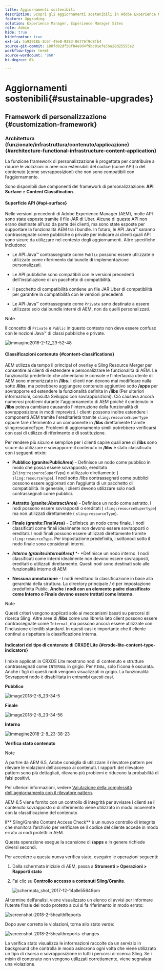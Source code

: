 ```yaml
---
title: Aggiornamenti sostenibili
description: Scopri gli aggiornamenti sostenibili in Adobe Experience Manager 6.4.
feature: Upgrading
solution: Experience Manager, Experience Manager Sites
role: Admin
hide: true
hidefromtoc: true
exl-id: 5a93918b-3b5f-49e0-9283-86776f9d8fb4
source-git-commit: 180fd02df50f84e0d4f9bc01efe56e28d25555e2
workflow-type: tm+mt
source-wordcount: '860'
ht-degree: 0%

---
```


# Aggiornamenti sostenibili{#sustainable-upgrades}

## Framework di personalizzazione {#customization-framework}

### Architettura (funzionale/infrastruttura/contenuto/applicazione)  {#architecture-functional-infrastructure-content-application}

La funzione framework di personalizzazione è progettata per contribuire a ridurre le violazioni in aree non estensibili del codice (come API) o del contenuto (come sovrapposizioni) che non sono compatibili con l’aggiornamento.

Sono disponibili due componenti del framework di personalizzazione: **API Surface** e **Content Classification**.

#### Superficie API {#api-surface}

Nelle versioni precedenti di Adobe Experience Manager (AEM), molte API sono state esposte tramite il file JAR di Uber. Alcune di queste API non erano destinate all’uso da parte dei clienti, ma sono state esposte per supportare la funzionalità AEM tra i bundle. In futuro, le API Java™ saranno contrassegnate come pubbliche o private per indicare ai clienti quali API sono sicure da utilizzare nel contesto degli aggiornamenti. Altre specifiche includono:

* Le API Java™ contrassegnate come `Public` possono essere utilizzate e utilizzate come riferimento dai bundle di implementazione personalizzati.

* Le API pubbliche sono compatibili con le versioni precedenti dell’installazione di un pacchetto di compatibilità.
* Il pacchetto di compatibilità contiene un file JAR Uber di compatibilità per garantire la compatibilità con le versioni precedenti
* Le API Java™ contrassegnate come `Private` sono destinate a essere utilizzate solo dai bundle interni di AEM, non da quelli personalizzati.

>[!NOTE]
>
>Il concetto di `Private` e `Public` in questo contesto non deve essere confuso con le nozioni Java™ di classi pubbliche e private.

![immagine2018-2-12_23-52-48](assets/image2018-2-12_23-52-48.png)

#### Classificazioni contenuto {#content-classifications}

AEM utilizza da tempo il principal of overlay e Sling Resource Merger per consentire ai clienti di estendere e personalizzare le funzionalità di AEM. Le funzionalità predefinite che alimentano le console e l&#39;interfaccia utente di AEM sono memorizzate in **/libs**. I clienti non devono mai modificare nulla sotto **/libs**, ma potrebbero aggiungere contenuto aggiuntivo sotto **/apps** per sovrapporre ed estendere la funzionalità definita in **/libs** (Per ulteriori informazioni, consulta Sviluppo con sovrapposizioni). Ciò causava ancora numerosi problemi durante l&#39;aggiornamento di AEM poiché il contenuto in **/libs** poteva cambiare causando l&#39;interruzione della funzionalità di sovrapposizione in modi imprevisti. I clienti possono inoltre estendere i componenti AEM tramite l&#39;ereditarietà tramite `sling:resourceSuperType` oppure fare riferimento a un componente in **/libs** direttamente tramite sling:resourceType. Problemi di aggiornamento simili potrebbero verificarsi con casi di utilizzo di riferimento e di sostituzione.

Per rendere più sicuro e semplice per i clienti capire quali aree di **/libs** sono sicure da utilizzare e sovrapporre il contenuto in **/libs** è stato classificato con i seguenti mixin:

* **Pubblico (granite:PublicArea)** - Definisce un nodo come pubblico in modo che possa essere sovrapposto, ereditato (`sling:resourceSuperType`) o utilizzato direttamente ( `sling:resourceType`). I nodi sotto /libs contrassegnati come pubblici possono essere aggiornati con l’aggiunta di un pacchetto di compatibilità. In generale, i clienti devono utilizzare solo nodi contrassegnati come pubblici.

* **Astratto (granite:AbstractArea)** - Definisce un nodo come astratto. I nodi possono essere sovrapposti o ereditati ( `sling:resourceSupertype`) ma non utilizzati direttamente ( `sling:resourceType`).

* **Finale (granite:FinalArea)** - Definisce un nodo come finale. I nodi classificati come finali idealmente non devono essere sovrapposti o ereditati. I nodi finali possono essere utilizzati direttamente tramite `sling:resourceType`. Per impostazione predefinita, i sottonodi sotto il nodo finale sono considerati interni.

* ***Interno (granite:InternalArea)*** *- *Definisce un nodo interno. I nodi classificati come interni idealmente non devono essere sovrapposti, ereditati o utilizzati direttamente. Questi nodi sono destinati solo alle funzionalità interne di AEM

* **Nessuna annotazione** - I nodi ereditano la classificazione in base alla gerarchia della struttura. La directory principale / è per impostazione predefinita Public. **Anche i nodi con un elemento padre classificato come Interno o Finale devono essere trattati come Interno.**

>[!NOTE]
>
>Questi criteri vengono applicati solo ai meccanismi basati su percorsi di ricerca Sling. Altre aree di **/libs** come una libreria lato client possono essere contrassegnate come `Internal`, ma possono ancora essere utilizzate con l&#39;inclusione clientlib standard. In questi casi è importante che il cliente continui a rispettare la classificazione interna.

#### Indicatori del tipo di contenuto di CRXDE Lite {#crxde-lite-content-type-indicators}

I mixin applicati in CRXDE Lite mostrano nodi di contenuto e strutture contrassegnati come `INTERNAL` in grigio. Per `FINAL`, solo l&#39;icona è oscurata. Anche i figli di questi nodi vengono visualizzati in grigio. La funzionalità Sovrapponi nodo è disabilitata in entrambi questi casi.

**Pubblico**

![image2018-2-8_23-34-5](assets/image2018-2-8_23-34-5.png)

**Finale**

![image2018-2-8_23-34-56](assets/image2018-2-8_23-34-56.png)

**Interno**

![immagine2018-2-8_23-38-23](assets/image2018-2-8_23-38-23.png)

**Verifica stato contenuto**

>[!NOTE]
>
>A partire da AEM 6.5, Adobe consiglia di utilizzare il rilevatore pattern per rilevare le violazioni dell’accesso ai contenuti. I rapporti del rilevatore pattern sono più dettagliati, rilevano più problemi e riducono la probabilità di falsi positivi.
>
>Per ulteriori informazioni, vedere [Valutazione della complessità dell&#39;aggiornamento con il rilevatore pattern](/help/sites-deploying/pattern-detector.md).

AEM 6.5 viene fornito con un controllo di integrità per avvisare i clienti se il contenuto sovrapposto o di riferimento viene utilizzato in modo incoerente con la classificazione del contenuto.

Il** Sling/Granite Content Access Check** è un nuovo controllo di integrità che monitora l’archivio per verificare se il codice del cliente accede in modo errato ai nodi protetti in AEM.

Questa operazione esegue la scansione di **/apps** e in genere richiede diversi secondi.

Per accedere a questa nuova verifica stato, eseguire le operazioni seguenti:

1. Dalla schermata iniziale di AEM, passa a **Strumenti > Operazioni > Rapporti stato**
1. Fai clic su **Controllo accesso a contenuti Sling/Granite**.

   ![schermata_shot_2017-12-14alle55648pm](assets/screen_shot_2017-12-14at55648pm.png)

Al termine dell’analisi, viene visualizzato un elenco di avvisi per informare l’utente finale del nodo protetto a cui si fa riferimento in modo errato:

![screenshot-2018-2-5healthReports](assets/screenshot-2018-2-5healthreports.png)

Dopo aver corretto le violazioni, torna allo stato verde:

![screenshot-2018-2-5healthreports-changes](assets/screenshot-2018-2-5healthreports-violations.png)

La verifica stato visualizza le informazioni raccolte da un servizio in background che controlla in modo asincrono ogni volta che viene utilizzato un tipo di risorsa o sovrapposizione in tutti i percorsi di ricerca Sling. Se i mixin di contenuto non vengono utilizzati correttamente, viene segnalata una violazione.
